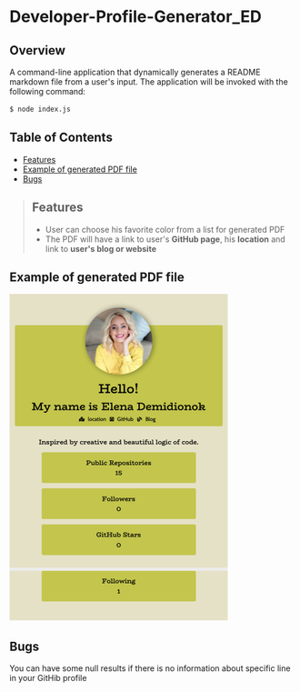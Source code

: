 # Developer-Profile-Generator_ED
## Overview
A command-line application that dynamically generates a README markdown file from a user's input. The application will be invoked with the following command:
```sh
$ node index.js
```
## Table of Contents


  - [Features](#Features)
  - [Example of generated PDF file](#Example-of-generated-PDF-file )
  - [Bugs](#Bugs)

> ## Features
>
> - User can choose his favorite color from a list for generated PDF
> -  The PDF will have a link to user's **GitHub page**, his **location** and link to **user's blog or website**

## Example of generated PDF file 
![](assets/1582155750400.png)

## Bugs 
You can have some null results if there is no information about specific line in your GitHib profile 
